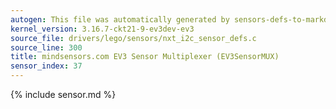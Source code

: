 ```yaml
---
autogen: This file was automatically generated by sensors-defs-to-markdown.py
kernel_version: 3.16.7-ckt21-9-ev3dev-ev3
source_file: drivers/lego/sensors/nxt_i2c_sensor_defs.c
source_line: 300
title: mindsensors.com EV3 Sensor Multiplexer (EV3SensorMUX)
sensor_index: 37
---
```


{% include sensor.md %}
